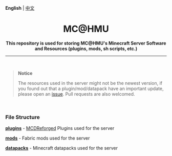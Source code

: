 **English** | [中文](README-zh.md)

<h1 align="center">MC@HMU</h1>

<p align="center"> 
  <b>This repository is used for storing MC@HMU's Minecraft Server Software and Resources (plugins, mods, sh scripts, etc.)</b>
</p>

------

<br/>

> **Notice**
>
> The resources used in the server might not be the newest version, if you found out that a plugin/mod/datapack have an important update, please open an [issue](https://github.com/MC-HMU/server/issues). Pull requests are also welcomed.

<br/>

### File Structure

[**plugins**](plugins)  - [MCDReforged](https://github.com/Fallen-Breath/MCDReforged) Plugins used for the server

[**mods**](mods) - Fabric mods used for the server

[**datapacks**](datapacks) - Minecraft datapacks used for the server
